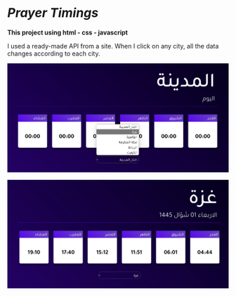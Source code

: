 # *Prayer Timings*

**This project using html - css - javascript**

I used a ready-made API from a site. When I click on any city, all the data changes according to each city.

![alt text](images/screen-01.png)

![alt text](images/screen-02.jpeg)
